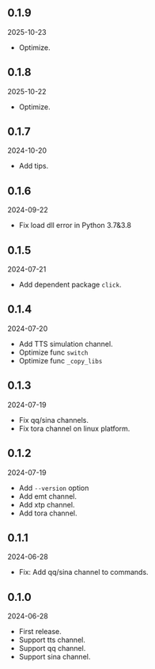 ## 0.1.9

2025-10-23

- Optimize.

## 0.1.8

2025-10-22

- Optimize.

## 0.1.7

2024-10-20

- Add tips.

## 0.1.6

2024-09-22

- Fix load dll error in Python 3.7&3.8

## 0.1.5

2024-07-21

- Add dependent package `click`.

## 0.1.4

2024-07-20

- Add TTS simulation channel.
- Optimize func `switch`
- Optimize func `_copy_libs`

## 0.1.3

2024-07-19

- Fix qq/sina channels.
- Fix tora channel on linux platform.

## 0.1.2

2024-07-19

- Add `--version` option
- Add emt channel.
- Add xtp channel.
- Add tora channel.

## 0.1.1

2024-06-28

- Fix: Add qq/sina channel to commands.

## 0.1.0

2024-06-28

- First release.
- Support tts channel.
- Support qq channel.
- Support sina channel.
